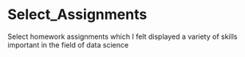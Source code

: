 # Select_Assignments
Select homework assignments which I felt displayed a variety of skills important in the field of data science
